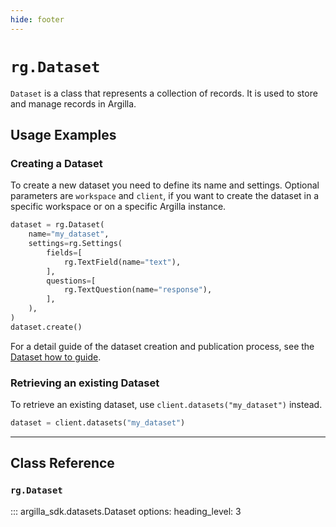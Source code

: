 ```yaml
---
hide: footer
---
```

# `rg.Dataset`

`Dataset` is a class that represents a collection of records. It is used to store and manage records in Argilla.

## Usage Examples

### Creating a Dataset

To create a new dataset you need to define its name and settings. Optional parameters are `workspace` and `client`, if you want to create the dataset in a specific workspace or on a specific Argilla instance.

```python
dataset = rg.Dataset(
    name="my_dataset",
    settings=rg.Settings(
        fields=[
            rg.TextField(name="text"),
        ],
        questions=[
            rg.TextQuestion(name="response"),
        ],
    ),
)
dataset.create()
```

For a detail guide of the dataset creation and publication process, see the [Dataset how to guide](/argilla-python/guides/how_to_guides/dataset).

### Retrieving an existing Dataset


To retrieve an existing dataset, use `client.datasets("my_dataset")` instead.

```python
dataset = client.datasets("my_dataset")
```

---

## Class Reference

### `rg.Dataset`

::: argilla_sdk.datasets.Dataset
    options:
        heading_level: 3